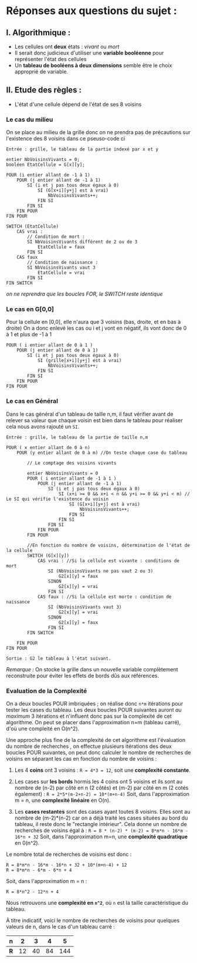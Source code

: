 # Réponses aux questions du sujet : #
 
## I. Algorithmique : ##

- Les cellules ont **deux** états : *vivant* ou *mort*
- Il serait donc judicieux d'utiliser une **variable booléenne** pour représenter l'état des cellules 
- Un **tableau de booléens à deux dimensions** semble être le choix approprié de variable.
 
## II. Etude des règles : ##

- L'état d'une cellule dépend de l'état de ses 8 voisins

### Le cas du milieu ###

On se place au milieu de la grille donc on ne prendra pas de précautions sur l'existence des 8 voisins dans ce pseuso-code ci

```
Entrée : grille, le tableau de la partie indexé par x et y

entier NbVoisinsVivants = 0;
booléen EtatCellule = G[x][y];

POUR (i entier allant de -1 à 1)
	POUR (j entier allant de -1 à 1)
		SI (i et j pas tous deux égaux à 0)
			SI (G[x+i][y+j] est à vrai)
				NbVoisinsVivants++;
			FIN SI
		FIN SI
	FIN POUR
FIN POUR

SWITCH (EtatCellule)
	CAS vrai :
		// Condition de mort :
		SI NbVoisinsVivants différent de 2 ou de 3
			EtatCellule = faux
		FIN SI
	CAS faux
		// Condition de naissance :
		SI NbVoisinsVivants vaut 3
			EtatCellule = vrai
		FIN SI
FIN SWITCH
```
*on ne reprendra que les boucles FOR, le SWITCH reste identique*

### Le cas en G[0,0] ###

Pour la cellule en [0,0], elle n'aura que 3 voisins (bas, droite, et en bas à droite)
On a donc enlevé les cas ou i et j vont en négatif, ils vont donc de 0 à 1 et plus de -1 à 1
```
POUR ( i entier allant de 0 à 1 )
	POUR (j entier allant de 0 à 1)
		SI (i et j pas tous deux égaux à 0)
			SI (grille[x+i][y+j] est à vrai)
				NbVoisinsVivants++;
			FIN SI
		FIN SI
	FIN POUR
FIN POUR
```

### Le cas en Général ###

Dans le cas général d'un tableau de taille n,m, il faut vérifier avant de relever sa valeur que chaque voisin est bien dans le tableau pour réaliser cela nous avons rajouté un `SI`.

```
Entrée : grille, le tableau de la partie de taille n,m

POUR ( x entier allant de 0 à n)
	POUR (y entier allant de 0 à m) //On teste chaque case du tableau
		
		// Le comptage des voisins vivants

		entier NbVoisinsVivants = 0
		POUR ( i entier allant de -1 à 1 )
			POUR (j entier allant de -1 à 1)
				SI (i et j pas tous deux égaux à 0)
					SI (x+i >= 0 && x+i < n && y+i >= 0 && y+i < m) // Le SI qui vérifie l'existence du voisin
						SI (G[x+i][y+j] est à vrai)
							NbVoisinsVivants++;
						FIN SI
					FIN SI
				FIN SI
			FIN POUR
		FIN POUR
		
		//En fonction du nombre de voisins, détermination de l'état de la cellule
		SWITCH (G[x][y])
			CAS vrai : //Si la cellule est vivante : conditions de mort
				SI (NbVoisinsVivants ne pas vaut 2 ou 3)
					G2[x][y] = faux
				SINON
					G2[x][y] = vrai
				FIN SI
			CAS faux : //Si la cellule est morte : condition de naissance
				SI (NbVoisinsVivants vaut 3)
					G2[x][y] = vrai
				SINON
					G2[x][y] = faux
				FIN SI
		FIN SWITCH
		
	FIN POUR
FIN POUR

Sortie : G2 le tableau à l'état suivant.

```

*Remarque :* On stocke la grille dans un nouvelle variable complètement reconstruite pour éviter les effets de bords dûs aux références.

### Evaluation de la Complexité ###

On a deux boucles POUR imbriquées ; on réalise donc `n*m` itérations pour tester les cases du tableau. Les deux boucles POUR suivantes auront *au maximum* 3 itérations et n'influent donc pas sur la complexité de cet algorithme.
On peut se placer dans l'approximation n=m (tableau carré), d'où une compleité en O(n^2).

Une approche plus fine de la complexité de cet algorithme est l'évaluation du nombre de recherches , on effectue plusieurs itérations des deux boucles POUR suivantes, on peut donc calculer le nombre de recherches de voisins en séparant les cas en fonction du nombre de voisins :

1. Les 4 **coins** ont 3 voisins : `R = 4*3 = 12`, soit une **complexité constante**.

2. Les cases sur **les bords** hormis les 4 coins ont 5 voisins et ils sont au nombre de (n-2) par côté en n (2 côtés) et (m-2) par côté en m (2 cotés également) :
```R = 2*5*(m-2+n-2) = 10*(m+n-4)```
Soit, dans l'approximation m = n, une **complexité linéaire** en O(n).

3. Les **cases restantes** sont des cases ayant toutes 8 voisins. Elles sont au nombre de (m-2)*(n-2) car on a déjà traité les cases situées au bord du tableau, il reste donc le "rectangle intérieur". Cela donne un nombre de recherches de voisins égal à :
```R = 8 * (n-2) * (m-2) = 8*m*n - 16*m - 16*n + 32```
Soit, dans l'approximation m=n, une **complexité quadratique** en 0(n^2).
	
Le nombre total de recherches de voisins est donc :
```
R = 8*m*n - 16*m - 16*n + 32 + 10*(m+n-4) + 12
R = 8*m*n - 6*m - 6*n + 4
```
Soit, dans l'approximation m = n :
```
R = 8*n^2 - 12*n + 4
```


Nous retrouvons une **complexité en `n^2`**, où `n` est la taille caractéristique du tableau.

À titre indicatif, voici le nombre de recherches de voisins pour quelques valeurs de n, dans le cas d'un tableau carré :

|**n** |2   |3   |4   |5   |
|---   |--- |--- |--- |--- |
|**R** |12  |40  |84  |144 |
